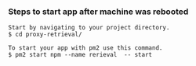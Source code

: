 ### Steps to start app after machine was rebooted

```
Start by navigating to your project directory.
$ cd proxy-retrieval/

To start your app with pm2 use this command.
$ pm2 start npm --name rerieval  -- start

```

